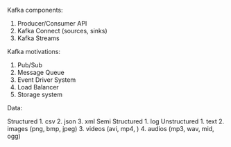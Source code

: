 Kafka components:

1. Producer/Consumer API
2. Kafka Connect (sources, sinks)
3. Kafka Streams

Kafka motivations:

1. Pub/Sub
2. Message Queue
3. Event Driver System
4. Load Balancer
5. Storage system


Data:

Structured
    1. csv
    2. json
    3. xml
Semi Structured
    1. log
Unstructured
    1. text 
    2. images (png, bmp, jpeg)
    3. videos (avi, mp4, )
    4. audios (mp3, wav, mid, ogg) 